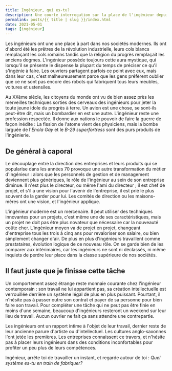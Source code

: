 ```yaml
---
title: Ingénieur, qui es-tu?
description: Une courte interrogation sur la place de l'ingénieur depuis la révolution industrielle
permalink: posts/{{ title | slug }}/index.html
date: 2021-05-01
tags: [ingénieur]
---
```


Les ingénieurs ont une une place à part dans nos sociétés modernes. Ils ont d'abord été les prêtres de la révolution industrielle, leurs cols blancs remplaçant les cols romains tandis que la religion du progrès remplaçait les anciens dogmes. L'ingénieur possède toujours cette aura mystique, qui lorsqu'il se présente le dispense la plupart du temps de préciser ce qu'il s'ingénie à faire. Les ouvriers partagent parfois ce point avec eux, mais dans leur cas, c'est malheureusement parce que les gens préfèrent oublier que ce ne sont pas encore des robots qui fabriquent tous leurs meubles, voitures et ustensiles.

Au XXème siècle, les citoyens du monde ont vu de bien assez près les merveilles techniques sorties des cerveaux des ingénieurs pour jeter la toute jeune idole du progrès à terre. Un avion est une chose, se sont-ils peut-être dit, mais un bombardier en est une autre. L'ingénieur reste une profession respectée. Il donne aux nations le pouvoir de faire la guerre de façon inédite : La fission de l'atome vient des physiciens, mais la bombe larguée de l'_Enola Gay_ et le _B-29 superfortress_ sont des purs produits de l'ingénierie.

## De général à caporal

Le découplage entre la direction des entreprises et leurs produits qui se popularise dans les années 70 provoque une autre transformation du métier d'ingénieur : alors que les personnels de gestion et de management deviennent plus génériques, le rôle de l'ingénieur au sein de son entreprise diminue. Il n'est plus le directeur, ou même l'ami du directeur ; il est chef de projet, et s'il a une vision pour l'avenir de l'entreprise, il est prié le plus souvent de la garder pour lui. Les comités de direction ou les maisons-mères ont une vision, et l'ingénieur applique.

L'ingénieur moderne est un mercenaire. Il peut utiliser des techniques innovantes pour un projets, c'est même une de ses caractéristiques, mais un projet ne doit pas être plus novateur que nécessaire car la nouveauté coûte cher. L'ingénieur moyen va de projet en projet, changeant d'entreprise tous les trois à cinq ans pour revaloriser son salaire, ou bien simplement changer d'air. De plus en plus d'ingénieurs travaillent comme prestataires, évolution logique de ce nouveau rôle. On se garde bien de les comparer aux intérimaires, car les ingénieurs ne sont ni déclassés, ni même inquiets de perdre leur place dans la classe supérieure de nos sociétés.

## Il faut juste que je finisse cette tâche

Un comportement assez étrange reste monnaie courante chez l'ingénieur contemporain : son travail ne lui appartient pas, sa création intellectuelle est verrouillée derrière un système légal de plus en plus puissant. Pourtant, il n'hésite pas à passer outre son contrat et payer de sa personne pour bien faire son travail. Pour compléter une tâche qui ne peut pas être finie en moins d'une semaine, beaucoup d'ingénieurs resteront un weekend sur leur lieu de travail. Aucun ouvrier ne fait ça sans attendre une contrepartie.

Les ingénieurs ont un rapport intime à l'objet de leur travail, dernier reste de leur ancienne parure d'artiste ou d'intellectuel. Les cultures anglo-saxonnes l'ont jetée les premières. Les entreprises connaissent ce travers, et n'hésite pas à placer leurs ingénieurs dans des conditions inconfortables pour profiter un peu plus de leurs compétences.

Ingénieur, arrête toi de travailler un instant, et regarde autour de toi :
_Quel système es-tu en train de fabriquer?_

